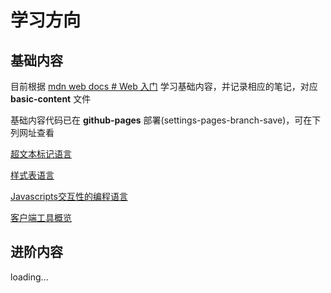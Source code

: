 # 学习方向

## 基础内容

目前根据 [mdn web docs # Web 入门](https://developer.mozilla.org/zh-CN/docs/Learn_web_development/Getting_started/Your_first_website) 学习基础内容，并记录相应的笔记，对应 **basic-content** 文件

基础内容代码已在 **github-pages** 部署(settings-pages-branch-save)，可在下列网址查看

[超文本标记语言](https://kamomechan.github.io/front-end/html/basic-content/)

[样式表语言](https://kamomechan.github.io/front-end/css/basic-content/)

[Javascripts交互性的编程语言](https://kamomechan.github.io/front-end/js/basic-content/)

[客户端工具概览](https://kamomechan.github.io/front-end/client-side-tools/overview)

## 进阶内容

loading...
